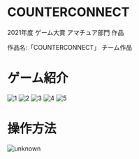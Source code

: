 # COUNTERCONNECT
2021年度 ゲーム大賞 アマチュア部門 作品

作品名:「COUNTERCONNECT」
チーム作品

# ゲーム紹介
![1](https://user-images.githubusercontent.com/95344747/153262416-7483af82-54be-4aa5-b830-8e8d0565b6a3.png)
![2](https://user-images.githubusercontent.com/95344747/153262434-534e022e-6b55-48bb-bcc4-9a0351b0e532.png)
![3](https://user-images.githubusercontent.com/95344747/153262432-2e73bab4-63ec-44b0-8b72-4f13254de607.png)
![4](https://user-images.githubusercontent.com/95344747/153262431-cd88bae6-a6c6-46eb-95de-0dd006801ef4.png)
![5](https://user-images.githubusercontent.com/95344747/153262435-0e6f611c-125a-4bbd-9241-69b5d0bee416.png)

# 操作方法
![unknown](https://user-images.githubusercontent.com/95344747/153261959-2fbdeaa5-9728-493c-8c56-5d34ec9d7fbc.png)

